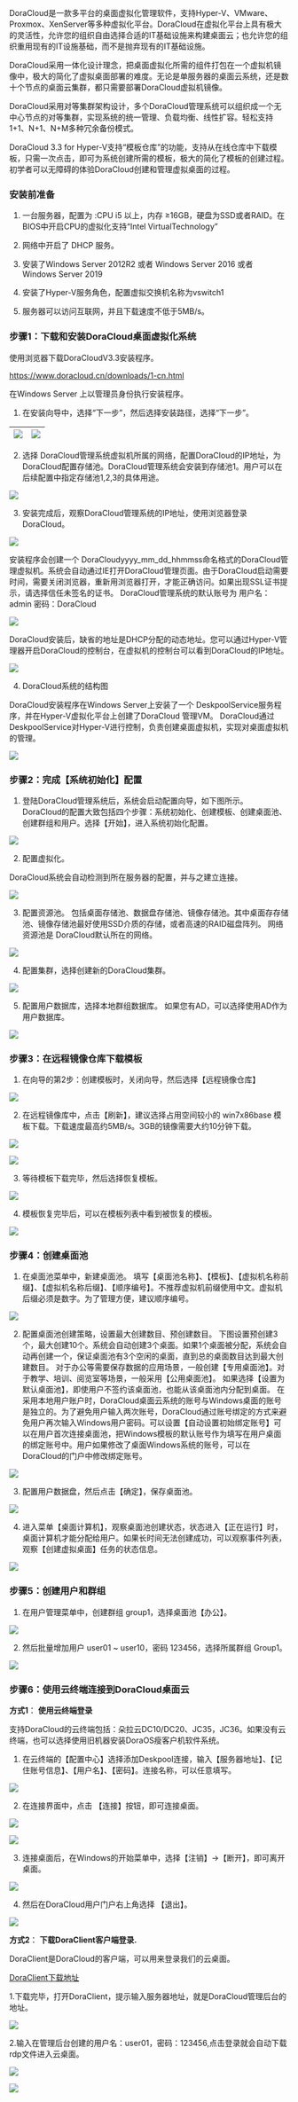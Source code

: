 DoraCloud是一款多平台的桌面虚拟化管理软件，支持Hyper-V、VMware、Proxmox、XenServer等多种虚拟化平台。DoraCloud在虚拟化平台上具有极大的灵活性，允许您的组织自由选择合适的IT基础设施来构建桌面云；也允许您的组织重用现有的IT设施基础，而不是抛弃现有的IT基础设施。

DoraCloud采用一体化设计理念，把桌面虚拟化所需的组件打包在一个虚拟机镜像中，极大的简化了虚拟桌面部署的难度。无论是单服务器的桌面云系统，还是数十个节点的桌面云集群，都只需要部署DoraCloud虚拟机镜像。

DoraCloud采用对等集群架构设计，多个DoraCloud管理系统可以组织成一个无中心节点的对等集群，实现系统的统一管理、负载均衡、线性扩容。轻松支持1+1、N+1、N+M多种冗余备份模式。

DoraCloud 3.3 for Hyper-V支持“模板仓库”的功能，支持从在线仓库中下载模板，只需一次点击，即可为系统创建所需的模板，极大的简化了模板的创建过程。初学者可以无障碍的体验DoraCloud创建和管理虚拟桌面的过程。

### 安装前准备

1. 一台服务器，配置为 :CPU i5 以上，内存 ≥16GB，硬盘为SSD或者RAID。在BIOS中开启CPU的虚拟化支持“Intel VirtualTechnology”

2. 网络中开启了 DHCP 服务。

3. 安装了Windows Server 2012R2 或者 Windows Server 2016 或者 Windows Server 2019

4. 安装了Hyper-V服务角色，配置虚拟交换机名称为vswitch1

5. 服务器可以访问互联网，并且下载速度不低于5MB/s。

### 步骤1：下载和安装DoraCloud桌面虚拟化系统

使用浏览器下载DoraCloudV3.3安装程序。

https://www.doracloud.cn/downloads/1-cn.html

在Windows Server 上以管理员身份执行安装程序。

1. 在安装向导中，选择“下一步”，然后选择安装路径，选择“下一步”。

|![](./images/doracloud_setup1.png)  |![](./images/doracloud_setup1.png)  |
|---|---|

2. 选择 DoraCloud管理系统虚拟机所属的网络，配置DoraCloud的IP地址，为DoraCloud配置存储池。DoraCloud管理系统会安装到存储池1。用户可以在后续配置中指定存储池1,2,3的具体用途。

![](./images/doracloud_setup3.png) 

3. 安装完成后，观察DoraCloud管理系统的IP地址，使用浏览器登录DoraCloud。

![](./images/doracloud_setup4.png) 
 
安装程序会创建一个 DoraCloudyyyy_mm_dd_hhmmss命名格式的DoraCloud管理虚拟机。系统会自动通过IE打开DoraCloud管理页面。由于DoraCloud启动需要时间，需要关闭浏览器，重新用浏览器打开，才能正确访问。如果出现SSL证书提示，请选择信任未签名的证书。
DoraCloud管理系统的默认账号为 
用户名：admin  密码：DoraCloud

![](./images/doracloud_setup5.png) 
 
DoraCloud安装后，缺省的地址是DHCP分配的动态地址。您可以通过Hyper-V管理器开启DoraCloud的控制台，在虚拟机的控制台可以看到DoraCloud的IP地址。

![](./images/doracloud_setup6.png) 

4. DoraCloud系统的结构图
 
DoraCloud安装程序在Windows Server上安装了一个 DeskpoolService服务程序，并在Hyper-V虚拟化平台上创建了DoraCloud 管理VM。 DoraCloud通过DeskpoolService对Hyper-V进行控制，负责创建桌面虚拟机，实现对桌面虚拟机的管理。

![](./images/doracloud_setup7.png) 

### 步骤2：完成【系统初始化】配置

1. 登陆DoraCloud管理系统后，系统会启动配置向导，如下图所示。
DoraCloud的配置大致包括四个步骤：系统初始化、创建模板、创建桌面池、创建群组和用户。选择【开始】，进入系统初始化配置。

![](./images/doracloud_sysconfig1.png) 

2. 配置虚拟化。

DoraCloud系统会自动检测到所在服务器的配置，并与之建立连接。

![](./images/doracloud_sysconfig2.png) 
 
3. 配置资源池。
包括桌面存储池、数据盘存储池、镜像存储池。其中桌面存存储池、镜像存储池最好使用SSD介质的存储，或者高速的RAID磁盘阵列。 网络资源池是 DoraCloud默认所在的网络。

![](./images/doracloud_sysconfig3.png) 
 
4. 配置集群，选择创建新的DoraCloud集群。

![](./images/doracloud_sysconfig4.png) 
 
5. 配置用户数据库，选择本地群组数据库。
如果您有AD，可以选择使用AD作为用户数据库。 

![](./images/doracloud_sysconfig5.png) 

### 步骤3：在远程镜像仓库下载模板

1. 在向导的第2步：创建模板时，关闭向导，然后选择【远程镜像仓库】

![](./images/doracloud_image1.png) 
 
2. 在远程镜像库中，点击【刷新】，建议选择占用空间较小的 win7x86base 模板下载。下载速度最高约5MB/s。3GB的镜像需要大约10分钟下载。

![](./images/doracloud_image2.png) 

![](./images/doracloud_image3.png) 

3. 等待模板下载完毕，然后选择恢复模板。 

![](./images/doracloud_image4.png) 
 
4. 模板恢复完毕后，可以在模板列表中看到被恢复的模板。

![](./images/doracloud_image5.png) 
 
### 步骤4：创建桌面池

1. 在桌面池菜单中，新建桌面池。 填写【桌面池名称】、【模板】、【虚拟机名称前缀】、【虚拟机名称后缀】、【顺序编号】。不推荐虚拟机前缀使用中文。虚拟机后缀必须是数字。为了管理方便，建议顺序编号。

![](./images/doracloud_pool1.png) 
 
2. 配置桌面池创建策略，设置最大创建数目、预创建数目。
下图设置预创建3个，最大创建10个。系统会自动创建3个桌面。如果1个桌面被分配，系统会自动再创建一个，保证桌面池有3个空闲的桌面，直到总的桌面数目达到最大创建数目。
对于办公等需要保存数据的应用场景，一般创建【专用桌面池】。对于教学、培训、阅览室等场景，一般采用【公用桌面池】。
如果选择【设置为默认桌面池】，即使用户不签约该桌面池，也能从该桌面池内分配到桌面。
在采用本地用户账户时，DoraCloud桌面云系统的账号与Windows桌面的账号是独立的。为了避免用户输入两次账号，DoraCloud通过账号绑定的方式来避免用户再次输入Windows用户密码。可以设置【自动设置初始绑定账号】可以在用户首次连接桌面池，把Windows模板的默认账号作为填写在用户桌面的绑定账号中。用户如果修改了桌面Windows系统的账号，可以在DoraCloud的门户中修改绑定账号。
 
![](./images/doracloud_pool2.png) 

3. 配置用户数据盘，然后点击【确定】，保存桌面池。
 
![](./images/doracloud_pool3.png) 

4. 进入菜单【桌面计算机】，观察桌面池创建状态，状态进入【正在运行】时，桌面计算机才能分配给用户。如果长时间无法创建成功，可以观察事件列表，观察【创建虚拟桌面】任务的状态信息。
 
![](./images/doracloud_pool4.png) 

### 步骤5：创建用户和群组
1. 在用户管理菜单中，创建群组 group1，选择桌面池【办公】。

![](./images/doracloud_user1.png) 

2. 然后批量增加用户 user01 ~ user10，密码 123456，选择所属群组 Group1。

![](./images/doracloud_user2.png) 
 
### 步骤6：使用云终端连接到DoraCloud桌面云

**方式1**： **使用云终端登录** 

支持DoraCloud的云终端包括：朵拉云DC10/DC20、JC35，JC36。如果没有云终端，也可以选择使用旧机器安装DoraOS瘦客户机软件系统。
1. 在云终端的【配置中心】选择添加Deskpool连接，输入【服务器地址】、【记住账号信息】、【用户名】、【密码】。连接名称，可以任意填写。
 
![](./images/doracloud_thinclient1.png) 

2. 在连接界面中，点击 【连接】按钮，即可连接桌面。

![](./images/doracloud_thinclient2.png) 

![](./images/doracloud_thinclient3.png) 
 
3. 连接桌面后，在Windows的开始菜单中，选择【注销】->【断开】，即可离开桌面。

![](./images/doracloud_thinclient4.png) 
 
4. 然后在DoraCloud用户门户右上角选择 【退出】。

![](./images/doracloud_thinclient5.png) 
 

**方式2**： **下载DoraClient客户端登录.** 

DoraClient是DoraCloud的客户端，可以用来登录我们的云桌面。

[DoraClient下载地址][DoraClient]

1.下载完毕，打开DoraClient，提示输入服务器地址，就是DoraCloud管理后台的地址。

![](./images/doracloud_deskpoolclient1.png)

2.输入在管理后台创建的用户名：user01，密码：123456,点击登录就会自动下载rdp文件进入云桌面。

![](./images/doracloud_deskpoolclient2.png)

![](./images/doracloud_deskpoolclient3.png)

[DoraClient]: https://www.doracloud.cn/downloads/doraclient-cn.html
